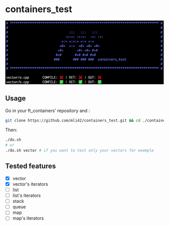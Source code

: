 # containers_test

<p align="center">
	<img src="./assets/img.png" >
</p>

## Usage

Go in your ft_containers' repository and :

```bash
git clone https://github.com/mli42/containers_test.git && cd ./containers_test/
```

Then:
```bash
./do.sh
# or
./do.sh vector # if you want to test only your vectors for exemple
```

## Tested features
- [x] vector
- [x] vector's iterators
- [ ] list
- [ ] list's iterators
- [ ] stack
- [ ] queue
- [ ] map
- [ ] map's iterators
